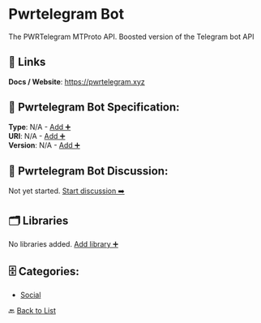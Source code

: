 # Pwrtelegram Bot

The PWRTelegram MTProto API. Boosted version of the Telegram bot API

##  🔗 Links
**Docs / Website**: https://pwrtelegram.xyz

## 🧬 Pwrtelegram Bot Specification:
**Type**: N/A - [Add ➕](https://github.com/apis-list/apis-list/edit/main/apis.yaml#L15986)  
**URI**: N/A - [Add ➕](https://github.com/apis-list/apis-list/edit/main/apis.yaml#L15986)  
**Version**: N/A - [Add ➕](https://github.com/apis-list/apis-list/edit/main/apis.yaml#L15986)

## 💬 Pwrtelegram Bot Discussion:
Not yet started. [Start discussion ➡️](https://github.com/apis-list/apis-list/discussions/new)

## 🗂️ Libraries

No libraries added. [Add library ➕](https://github.com/apis-list/apis-list/edit/main/apis.yaml#L15986)    


## 🗄️ Categories:
- [Social](https://github.com/apis-list/apis-list#social-)

🔙  [Back to List](https://github.com/apis-list/apis-list)
